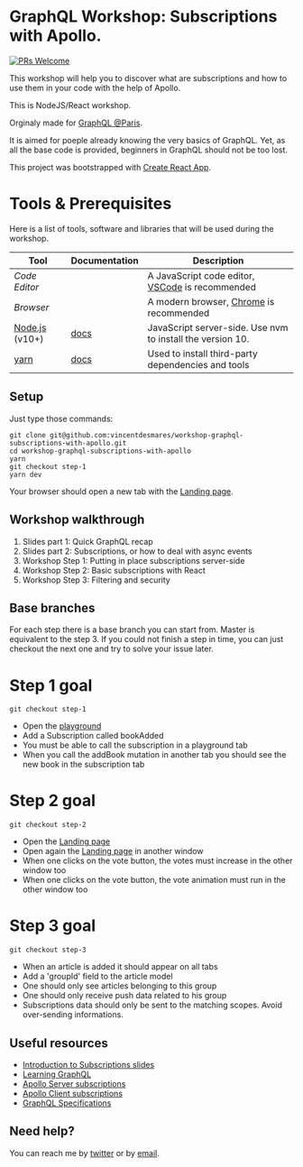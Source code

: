 # GraphQL Workshop: Subscriptions with Apollo.

[![PRs Welcome][prs-badge]][prs]

This workshop will help you to discover what are subscriptions and how to use them in your code with the help of Apollo.

This is NodeJS/React workshop.

Orginaly made for [GraphQL @Paris][meetup-url].

It is aimed for poeple already knowing the very basics of GraphQL. Yet, as all the base code is provided, beginners in GraphQL should not be too lost.

This project was bootstrapped with [Create React App][cra].

# Tools & Prerequisites

Here is a list of tools, software and libraries that will be used during the workshop.

| Tool                                     | Documentation                                         | Description                                                                       |
| ---------------------------------------- | ----------------------------------------------------- | --------------------------------------------------------------------------------- |
| _Code Editor_                            |                                                       | A JavaScript code editor, [VSCode](https://code.visualstudio.com/) is recommended |
| _Browser_                                |                                                       | A modern browser, [Chrome](https://www.google.com/chrome/) is recommended         |
| [Node.js](https://nodejs.org/en/) (v10+) | [docs](https://nodejs.org/dist/latest-v8.x/docs/api/) | JavaScript server-side. Use nvm to install the version 10.                        |
| [yarn](https://yarnpkg.com)              | [docs][yarn-install]                                  | Used to install third-party dependencies and tools                                |

## Setup

Just type those commands:

```
git clone git@github.com:vincentdesmares/workshop-graphql-subscriptions-with-apollo.git
cd workshop-graphql-subscriptions-with-apollo
yarn
git checkout step-1
yarn dev
```

Your browser should open a new tab with the [Landing page][landing-page].

## Workshop walkthrough

1. Slides part 1: Quick GraphQL recap
2. Slides part 2: Subscriptions, or how to deal with async events
3. Workshop Step 1: Putting in place subscriptions server-side
4. Workshop Step 2: Basic subscriptions with React
5. Workshop Step 3: Filtering and security

## Base branches

For each step there is a base branch you can start from. Master is equivalent to the step 3.
If you could not finish a step in time, you can just checkout the next one and try to solve your issue later.

# Step 1 goal

```
git checkout step-1
```

- Open the [playground][playground-url]
- Add a Subscription called bookAdded
- You must be able to call the subscription in a playground tab
- When you call the addBook mutation in another tab you should see the new book in the subscription tab

# Step 2 goal

```
git checkout step-2
```

- Open the [Landing page][landing-page]
- Open again the [Landing page][landing-page] in another window
- When one clicks on the vote button, the votes must increase in the other window too
- When one clicks on the vote button, the vote animation must run in the other window too

# Step 3 goal

```
git checkout step-3
```

- When an article is added it should appear on all tabs
- Add a 'groupId' field to the article model
- One should only see articles belonging to this group
- One should only receive push data related to his group
- Subscriptions data should only be sent to the matching scopes. Avoid over-sending informations.

## Useful resources

- [Introduction to Subscriptions slides](https://docs.google.com/presentation/d/1CguNFEPa-RGYmL8G-GjBYmx1vU92TuxtAbnZfRyRyZM/edit?usp=sharing)
- [Learning GraphQL](https://www.howtographql.com/)
- [Apollo Server subscriptions](https://www.apollographql.com/docs/apollo-server/features/subscriptions)
- [Apollo Client subscriptions](https://www.apollographql.com/docs/react/advanced/subscriptions)
- [GraphQL Specifications](https://graphql.github.io/graphql-spec/June2018/#sec-Subscription)

## Need help?

You can reach me by [twitter][my-twitter] or by [email][my-email].

[meetup-url]: https://www.meetup.com/fr-FR/parisgraphql/
[cra]: https://github.com/facebook/create-react-app
[yarn-install]: https://yarnpkg.com/en/docs/install#mac-stable
[prs-badge]: https://img.shields.io/badge/PRs-welcome-brightgreen.svg?style=flat-square
[prs]: http://makeapullrequest.com
[landing-page]: http://localhost:3000
[playground-url]: http://localhost:8080/graphql
[my-twitter]: https://twitter.com/cold_lestat
[my-email]: mailto:vincent.desmares@gmail.com
